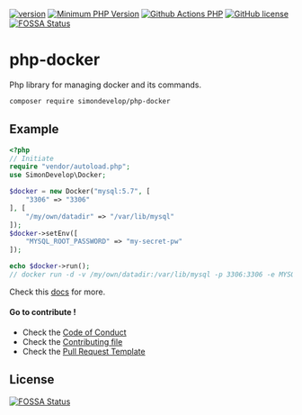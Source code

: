 [![version](https://img.shields.io/badge/Version-0.1.0-brightgreen.svg)](https://github.com/SimonDevelop/php-docker/releases/tag/0.1.0)
[![Minimum PHP Version](https://img.shields.io/badge/php-%3E%3D%207.3-8892BF.svg)](https://php.net/)
[![Github Actions PHP](https://github.com/SimonDevelop/php-docker/workflows/PHP/badge.svg)](https://github.com/SimonDevelop/php-docker/actions)
[![GitHub license](https://img.shields.io/badge/License-MIT-blue.svg)](https://github.com/SimonDevelop/php-docker/blob/master/LICENSE)
[![FOSSA Status](https://app.fossa.io/api/projects/git%2Bgithub.com%2FSimonDevelop%2Fphp-docker.svg?type=shield)](https://app.fossa.io/projects/git%2Bgithub.com%2FSimonDevelop%2Fphp-docker?ref=badge_shield)
# php-docker
Php library for managing docker and its commands.

```bash
composer require simondevelop/php-docker
```

## Example
```php
<?php
// Initiate
require "vendor/autoload.php";
use SimonDevelop\Docker;

$docker = new Docker("mysql:5.7", [
    "3306" => "3306"
], [
    "/my/own/datadir" => "/var/lib/mysql"
]);
$docker->setEnv([
    "MYSQL_ROOT_PASSWORD" => "my-secret-pw"
]);

echo $docker->run();
// docker run -d -v /my/own/datadir:/var/lib/mysql -p 3306:3306 -e MYSQL_ROOT_PASSWORD=my-secret-pw mysql:5.7
```

Check this [docs](https://github.com/SimonDevelop/php-docker/blob/master/docs/introduction.md) for more.

#### Go to contribute !
- Check the [Code of Conduct](https://github.com/SimonDevelop/php-docker/blob/master/.github/CODE_OF_CONDUCT.md)
- Check the [Contributing file](https://github.com/SimonDevelop/php-docker/blob/master/.github/CONTRIBUTING.md)
- Check the [Pull Request Template](https://github.com/SimonDevelop/php-docker/blob/master/.github/PULL_REQUEST_TEMPLATE.md)


## License
[![FOSSA Status](https://app.fossa.io/api/projects/git%2Bgithub.com%2FSimonDevelop%2Fphp-docker.svg?type=large)](https://app.fossa.io/projects/git%2Bgithub.com%2FSimonDevelop%2Fphp-docker?ref=badge_large)